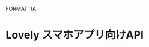 FORMAT: 1A

# Lovely スマホアプリ向けAPI

[](アプリ(APP)用APIのDocument)
<!-- include(group/app/todo.md) -->

<!-- include(group/app/user_registration.md) -->

<!-- include(group/app/comment.md) -->

<!-- include(group/app/notification.md) -->

<!-- include(group/app/photo.md) -->

<!-- include(group/app/couple.md) -->

[](Web用APIのDocument)

